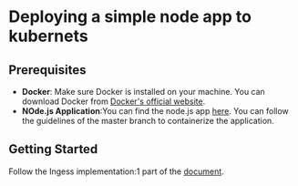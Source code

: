 # Deploying a simple node app to kubernets

## Prerequisites

- **Docker**: Make sure Docker is installed on your machine. You can download Docker from [Docker's official website](https://www.docker.com/get-started).
- **NOde.js Application**:You can find the node.js app [here](https://github.com/Nazia-Karim-Khan/SImple-Node-App/tree/master). You can follow the guidelines of the master branch to containerize the application.

## Getting Started
   Follow the Ingess implementation:1 part of the [document](https://docs.google.com/document/d/1I9dxJRhSDZvF-pIGbvUSfuggEWRhIeHTbPF0AbAyGoI/edit).
